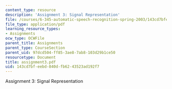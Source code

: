 ```yaml
---
content_type: resource
description: 'Assignment 3: Signal Representation'
file: /courses/6-345-automatic-speech-recognition-spring-2003/143cd7bfeebd840dfb6243523ad192f7_assignment3.pdf
file_type: application/pdf
learning_resource_types:
- Assignments
ocw_type: OCWFile
parent_title: Assignments
parent_type: CourseSection
parent_uid: 97dcd504-ff85-3ae8-7ab8-103d29b1ce50
resourcetype: Document
title: assignment3.pdf
uid: 143cd7bf-eebd-840d-fb62-43523ad192f7
---
```

Assignment 3: Signal Representation

